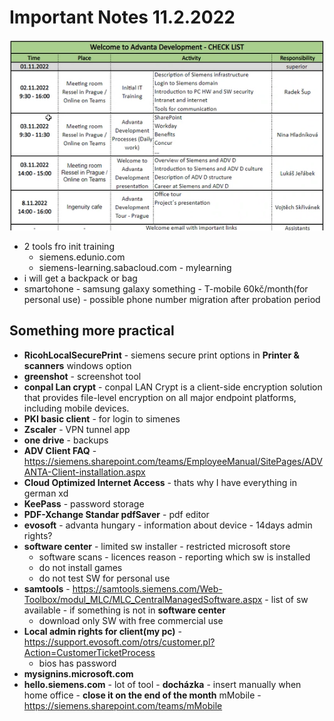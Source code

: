 # Important Notes 11.2.2022
![alt text](img/program_training.png "Title")
 - 2 tools fro init training
    - siemens.edunio.com
    - siemens-learning.sabacloud.com - mylearning
 - i will get a backpack or bag
 - smartohone - samsung galaxy something - T-mobile 60kč/month(for personal use) - possible phone number migration after probation period

## Something more practical
 - __RicohLocalSecurePrint__ - siemens secure print options in __Printer & scanners__ windows option
 - __greenshot__ - screenshot tool
 - __conpal Lan crypt__ - conpal LAN Crypt is a client-side encryption solution that provides file-level encryption on all major endpoint platforms, including mobile devices.
 - __PKI basic client__ - for login to simenes
 - __Zscaler__ - VPN tunnel app
 - __one drive__ - backups 
 - __ADV Client FAQ__ - https://siemens.sharepoint.com/teams/EmployeeManual/SitePages/ADVANTA-Client-installation.aspx
 - __Cloud Optimized Internet Access__ - thats why I have everything in german xd
 - __KeePass__ - password storage
 - __PDF-Xchange Standar pdfSaver__ - pdf editor
 - __evosoft__ - advanta hungary - information about device - 14days admin rights?
 - __software center__ - limited sw installer - restricted microsoft store
    - software scans - licences reason - reporting which sw is installed
    - do not install games 
    - do not test SW for personal use
- __samtools__ - https://samtools.siemens.com/Web-Toolbox/modul_MLC/MLC_CentralManagedSoftware.aspx - list of sw available - if something is not in __software center__
    - download only SW with free commercial use
- __Local admin rights for client(my pc)__ - https://support.evosoft.com/otrs/customer.pl?Action=CustomerTicketProcess
    - bios has password
- __mysignins.microsoft.com__
- __hello.siemens.com__ - lot of tool - __docházka__ - insert manually when home office - __close it on the end of the month__
mMobile - https://siemens.sharepoint.com/teams/mMobile




